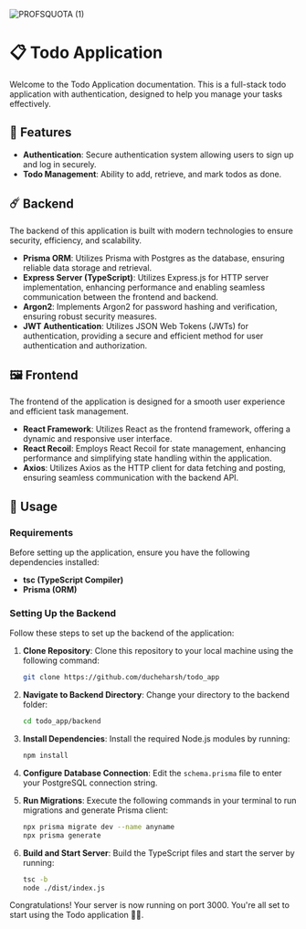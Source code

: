 
![PROFSQUOTA (1)](https://github.com/ducheharsh/todo_app/assets/79721045/b25a20e4-feab-436f-a600-26fe1678f512)

# 📋 Todo Application 

Welcome to the Todo Application documentation. This is a full-stack todo application with authentication, designed to help you manage your tasks effectively.

## 💫 Features 

- **Authentication**: Secure authentication system allowing users to sign up and log in securely.
- **Todo Management**: Ability to add, retrieve, and mark todos as done.
  
## ☄️ Backend 

The backend of this application is built with modern technologies to ensure security, efficiency, and scalability.

- **Prisma ORM**: Utilizes Prisma with Postgres as the database, ensuring reliable data storage and retrieval.
- **Express Server (TypeScript)**: Utilizes Express.js for HTTP server implementation, enhancing performance and enabling seamless communication between the frontend and backend.
- **Argon2**: Implements Argon2 for password hashing and verification, ensuring robust security measures.
- **JWT Authentication**: Utilizes JSON Web Tokens (JWTs) for authentication, providing a secure and efficient method for user authentication and authorization.

## 🖼️ Frontend 

The frontend of the application is designed for a smooth user experience and efficient task management.

- **React Framework**: Utilizes React as the frontend framework, offering a dynamic and responsive user interface.
- **React Recoil**: Employs React Recoil for state management, enhancing performance and simplifying state handling within the application.
- **Axios**: Utilizes Axios as the HTTP client for data fetching and posting, ensuring seamless communication with the backend API.

## 🔧 Usage 

### Requirements

Before setting up the application, ensure you have the following dependencies installed:

- **tsc (TypeScript Compiler)**
- **Prisma (ORM)**

### Setting Up the Backend

Follow these steps to set up the backend of the application:

1. **Clone Repository**: Clone this repository to your local machine using the following command:

   ```bash
   git clone https://github.com/ducheharsh/todo_app
   ```

2. **Navigate to Backend Directory**: Change your directory to the backend folder:

   ```bash
   cd todo_app/backend
   ```

3. **Install Dependencies**: Install the required Node.js modules by running:

   ```bash
   npm install
   ```

4. **Configure Database Connection**: Edit the `schema.prisma` file to enter your PostgreSQL connection string.

5. **Run Migrations**: Execute the following commands in your terminal to run migrations and generate Prisma client:

   ```bash
   npx prisma migrate dev --name anyname
   npx prisma generate
   ```

6. **Build and Start Server**: Build the TypeScript files and start the server by running:

   ```bash
   tsc -b
   node ./dist/index.js
   ```

Congratulations! Your server is now running on port 3000. You're all set to start using the Todo application 🎉🥳.



